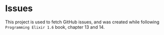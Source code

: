 # Issues

This project is used to fetch GitHub issues, and was created while following
`Programming Elixir 1.6` book, chapter 13 and 14.
